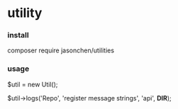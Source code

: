 # utility

### install
composer require jasonchen/utilities

### usage
$util = new Util();

$util->logs('Repo', 'register message strings', 'api', __DIR__);
